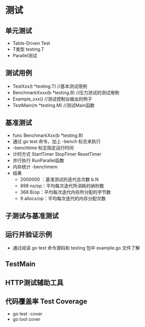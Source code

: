 # 测试

## 单元测试

* Table-Driven Test
* T类型 testing.T
* Parallel测试

## 测试用例

* TestXxx\(t \*testing.T\) //基本测试用例
* BenchmarkXxxx\(b \*testing.B\) //压力测试的测试用例
* Example\_xxx\(\) //测试控制台输出的例子
* TestMain\(m \*testing.M\) //测试Main函数

## 基准测试

* func BenchmarkXxx\(b \*testing.B\)
* 通过 go test 命令，加上 -bench 标志来执行
* -benchtime 标志指定运行时间
* 计时方式 StartTimer StopTimer ResetTimer
* 并行执行 RunParallel函数
* 内存统计 -benchmem
* 结果
  * 2000000 ：基准测试的迭代总次数 b.N
  * 898 ns/op：平均每次迭代所消耗的纳秒数
  * 368 B/op：平均每次迭代内存所分配的字节数
  * 9 allocs/op：平均每次迭代的内存分配次数

## 子测试与基准测试

## 运行并验证示例

* 通过阅读 go test 命令源码和 testing 包中 example.go 文件了解

## TestMain

## HTTP测试辅助工具

## 代码覆盖率 Test Coverage

* go test -cover
* go tool cover


